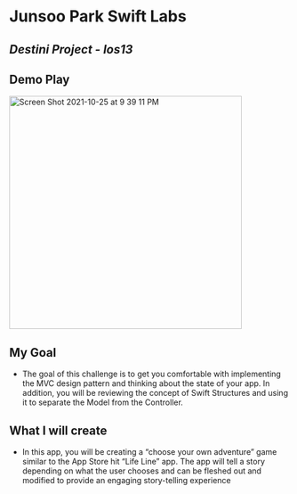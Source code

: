 # Junsoo Park Swift Labs

## _Destini Project - Ios13_

## Demo Play

<img width="418" alt="Screen Shot 2021-10-25 at 9 39 11 PM" src="https://user-images.githubusercontent.com/58765324/138812277-8121b5eb-37a2-4a14-850f-d0be66bfc00d.png">

## My Goal

- The goal of this challenge is to get you comfortable with implementing the MVC design pattern and thinking about the state of your app. In addition, you will be reviewing the concept of Swift Structures and using it to separate the Model from the Controller.

## What I will create

- In this app, you will be creating a “choose your own adventure” game similar to the App Store hit “Life Line” app. The app will tell a story depending on what the user chooses and can be fleshed out and modified to provide an engaging story-telling experience

